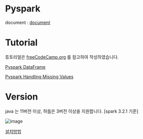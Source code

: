# Pyspark

document : [document][doclink]

[doclink]: https://spark-korea.github.io/docs/

# Tutorial

튜토리얼은 [freeCodeCamp.org][utvlink] 를 참고하여 작성하였습니다. 

[utvlink]: https://www.youtube.com/channel/UC8butISFwT-Wl7EV0hUK0BQ

[Pyspark DataFrame][pslink]

[pslink]: https://github.com/ceo21ckim/Pyspark/blob/main/Tutorial/PySpark%20DataFrame.ipynb

[Pyspark Handling Missing Values][mvlink]

[mvlink]: https://github.com/ceo21ckim/Pyspark/blob/main/Tutorial/Pyspark%20Handling%20Missing%20Values.ipynb


# Version

java 는 11버전 이상, 하둡은 3버전 이상을 지원합니다. [spark 3.2.1 기준]

![image](https://user-images.githubusercontent.com/60685175/154402235-58190eea-e7d1-417d-8a37-cac73a5c7bce.png)

[설치방법][installlink]

[installlink]: https://ok-lab.tistory.com/107

